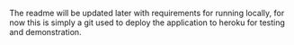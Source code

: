 The readme will be updated later with requirements for running locally, for now this is simply a git used to deploy the application to heroku for testing and demonstration.
